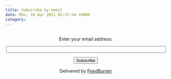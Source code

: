 ```yaml
---
title: Subscribe by email
date: Mon, 18 Apr 2011 01:37:54 +0000
category: 
---
```


<form style="border:0px;padding:3px;text-align:center;" action="http://feedburner.google.com/fb/a/mailverify" method="post" target="popupwindow" onsubmit="window.open('http://feedburner.google.com/fb/a/mailverify?uri=johnwiegley', 'popupwindow', 'scrollbars=yes,width=550,height=520');return true"><p>Enter your email address:</p><p><input type="text" style="width:500px" name="email"/></p><input type="hidden" value="johnwiegley" name="uri"/><input type="hidden" name="loc" value="en_US"/><input type="submit" value="Subscribe" /><p>Delivered by <a href="http://feedburner.google.com" target="_blank">FeedBurner</a></p></form>
